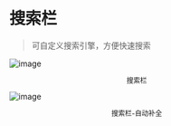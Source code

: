 # 搜索栏

> 可自定义搜索引擎，方便快速搜索

<div style="width: 450px;">
  <img src="/images/search/search.png" alt="image">
  <p style="font-size: 12px; text-align: center;">搜索栏</p>
  <img src="/images/search/search-active.png" alt="image">
  <p style="font-size: 12px; text-align: center;">搜索栏-自动补全</p>
</div>